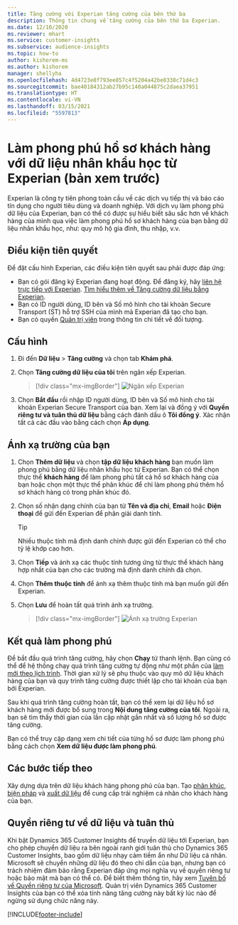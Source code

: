 ```yaml
---
title: Tăng cường với Experian tăng cường của bên thứ ba
description: Thông tin chung về tăng cường của bên thứ ba Experian.
ms.date: 12/10/2020
ms.reviewer: mhart
ms.service: customer-insights
ms.subservice: audience-insights
ms.topic: how-to
author: kishorem-ms
ms.author: kishorem
manager: shellyha
ms.openlocfilehash: 4d4723e8f793ee857c4f5204a42be8338c71d4c3
ms.sourcegitcommit: bae40184312ab27b95c140a044875c2daea37951
ms.translationtype: HT
ms.contentlocale: vi-VN
ms.lasthandoff: 03/15/2021
ms.locfileid: "5597813"
---
```

# <a name="enrich-customer-profiles-with-demographics-from-experian-preview"></a>Làm phong phú hồ sơ khách hàng với dữ liệu nhân khẩu học từ Experian (bản xem trước)

Experian là công ty tiên phong toàn cầu về các dịch vụ tiếp thị và báo cáo tín dụng cho người tiêu dùng và doanh nghiệp. Với dịch vụ làm phong phú dữ liệu của Experian, bạn có thể có được sự hiểu biết sâu sắc hơn về khách hàng của mình qua việc làm phong phú hồ sơ khách hàng của bạn bằng dữ liệu nhân khẩu học, như: quy mô hộ gia đình, thu nhập, v.v.

## <a name="prerequisites"></a>Điều kiện tiên quyết

Để đặt cấu hình Experian, các điều kiện tiên quyết sau phải được đáp ứng:

- Bạn có gói đăng ký Experian đang hoạt động. Để đăng ký, hãy [liên hệ trực tiếp với Experian](https://www.experian.com/marketing-services/contact). [Tìm hiểu thêm về Tăng cường dữ liệu bằng Experian](https://www.experian.com/marketing-services/microsoft?cmpid=ems_web_mci_cdppage).
- Bạn có ID người dùng, ID bên và Số mô hình cho tài khoản Secure Transport (ST) hỗ trợ SSH của mình mà Experian đã tạo cho bạn.
- Bạn có quyền [Quản trị viên](permissions.md#administrator) trong thông tin chi tiết về đối tượng.

## <a name="configuration"></a>Cấu hình

1. Đi đến **Dữ liệu** > **Tăng cường** và chọn tab **Khám phá**.

1. Chọn **Tăng cường dữ liệu của tôi** trên ngăn xếp Experian.

   > [!div class="mx-imgBorder"]
   > ![Ngăn xếp Experian](media/experian-tile.png "Ngăn xếp Experian")

1. Chọn **Bắt đầu** rồi nhập ID người dùng, ID bên và Số mô hình cho tài khoản Experian Secure Transport của bạn. Xem lại và đồng ý với **Quyền riêng tư và tuân thủ dữ liệu** bằng cách đánh dấu ô **Tôi đồng ý**. Xác nhận tất cả các đầu vào bằng cách chọn **Áp dụng**.

## <a name="map-your-fields"></a>Ánh xạ trường của bạn

1.  Chọn **Thêm dữ liệu** và chọn **tập dữ liệu khách hàng** bạn muốn làm phong phú bằng dữ liệu nhân khẩu học từ Experian. Bạn có thể chọn thực thể **khách hàng** để làm phong phú tất cả hồ sơ khách hàng của bạn hoặc chọn một thực thể phân khúc để chỉ làm phong phú thêm hồ sơ khách hàng có trong phân khúc đó.

1. Chọn số nhận dạng chính của bạn từ **Tên và địa chỉ**, **Email** hoặc **Điện thoại** để gửi đến Experian để phân giải danh tính.

   > [!TIP]
   > Nhiều thuộc tính mã định danh chính được gửi đến Experian có thể cho tỷ lệ khớp cao hơn.

1. Chọn **Tiếp** và ánh xạ các thuộc tính tương ứng từ thực thể khách hàng hợp nhất của bạn cho các trường mã định danh chính đã chọn.

1. Chọn **Thêm thuộc tính** để ánh xạ thêm thuộc tính mà bạn muốn gửi đến Experian.

1.  Chọn **Lưu** để hoàn tất quá trình ánh xạ trường.

    > [!div class="mx-imgBorder"]
    > ![Ánh xạ trường Experian](media/experian-field-mapping.png "Ánh xạ trường Experian")

## <a name="enrichment-results"></a>Kết quả làm phong phú

Để bắt đầu quá trình tăng cường, hãy chọn **Chạy** từ thanh lệnh. Bạn cũng có thể để hệ thống chạy quá trình tăng cường tự động như một phần của [làm mới theo lịch trình](system.md#schedule-tab). Thời gian xử lý sẽ phụ thuộc vào quy mô dữ liệu khách hàng của bạn và quy trình tăng cường được thiết lập cho tài khoản của bạn bởi Experian.

Sau khi quá trình tăng cường hoàn tất, bạn có thể xem lại dữ liệu hồ sơ khách hàng mới được bổ sung trong **Nội dung tăng cường của tôi**. Ngoài ra, bạn sẽ tìm thấy thời gian của lần cập nhật gần nhất và số lượng hồ sơ được tăng cường.

Bạn có thể truy cập dạng xem chi tiết của từng hồ sơ được làm phong phú bằng cách chọn **Xem dữ liệu được làm phong phú**.

## <a name="next-steps"></a>Các bước tiếp theo

Xây dựng dựa trên dữ liệu khách hàng phong phú của bạn. Tạo [phân khúc](segments.md), [biện pháp](measures.md) và [xuất dữ liệu](export-destinations.md) để cung cấp trải nghiệm cá nhân cho khách hàng của bạn.

## <a name="data-privacy-and-compliance"></a>Quyền riêng tư về dữ liệu và tuân thủ

Khi bật Dynamics 365 Customer Insights để truyền dữ liệu tới Experian, bạn cho phép chuyển dữ liệu ra bên ngoài ranh giới tuân thủ cho Dynamics 365 Customer Insights, bao gồm dữ liệu nhạy cảm tiềm ẩn như Dữ liệu cá nhân. Microsoft sẽ chuyển những dữ liệu đó theo chỉ dẫn của bạn, nhưng bạn có trách nhiệm đảm bảo rằng Experian đáp ứng mọi nghĩa vụ về quyền riêng tư hoặc bảo mật mà bạn có thể có. Để biết thêm thông tin, hãy xem [Tuyên bố về Quyền riêng tư của Microsoft](https://go.microsoft.com/fwlink/?linkid=396732).
Quản trị viên Dynamics 365 Customer Insights của bạn có thể xóa tính năng tăng cường này bất kỳ lúc nào để ngừng sử dụng chức năng này.


[!INCLUDE[footer-include](../includes/footer-banner.md)]